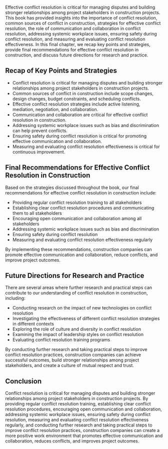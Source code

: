 
Effective conflict resolution is critical for managing disputes and building stronger relationships among project stakeholders in construction projects. This book has provided insights into the importance of conflict resolution, common sources of conflict in construction, strategies for effective conflict resolution, the role of communication and collaboration in conflict resolution, addressing systemic workplace issues, ensuring safety during conflict resolution, and measuring and evaluating conflict resolution effectiveness. In this final chapter, we recap key points and strategies, provide final recommendations for effective conflict resolution in construction, and discuss future directions for research and practice.

Recap of Key Points and Strategies
----------------------------------

* Conflict resolution is critical for managing disputes and building stronger relationships among project stakeholders in construction projects.
* Common sources of conflict in construction include scope changes, design changes, budget constraints, and scheduling conflicts.
* Effective conflict resolution strategies include active listening, mediation, negotiation, and collaboration.
* Communication and collaboration are critical for effective conflict resolution in construction.
* Addressing systemic workplace issues such as bias and discrimination can help prevent conflicts.
* Ensuring safety during conflict resolution is critical for promoting effective communication and collaboration.
* Measuring and evaluating conflict resolution effectiveness is critical for continuous improvement.

Final Recommendations for Effective Conflict Resolution in Construction
-----------------------------------------------------------------------

Based on the strategies discussed throughout the book, our final recommendations for effective conflict resolution in construction include:

* Providing regular conflict resolution training to all stakeholders
* Establishing clear conflict resolution procedures and communicating them to all stakeholders
* Encouraging open communication and collaboration among all stakeholders
* Addressing systemic workplace issues such as bias and discrimination
* Ensuring safety during conflict resolution
* Measuring and evaluating conflict resolution effectiveness regularly

By implementing these recommendations, construction companies can promote effective communication and collaboration, reduce conflicts, and improve project outcomes.

Future Directions for Research and Practice
-------------------------------------------

There are several areas where further research and practical steps can contribute to our understanding of conflict resolution in construction, including:

* Conducting research on the impact of new technologies on conflict resolution
* Investigating the effectiveness of different conflict resolution strategies in different contexts
* Exploring the role of culture and diversity in conflict resolution
* Examining the impact of leadership styles on conflict resolution
* Evaluating conflict resolution training programs

By conducting further research and taking practical steps to improve conflict resolution practices, construction companies can achieve successful outcomes, build stronger relationships among project stakeholders, and create a culture of mutual respect and trust.

Conclusion
----------

Conflict resolution is critical for managing disputes and building stronger relationships among project stakeholders in construction projects. By providing regular conflict resolution training, establishing clear conflict resolution procedures, encouraging open communication and collaboration, addressing systemic workplace issues, ensuring safety during conflict resolution, measuring and evaluating conflict resolution effectiveness regularly, and conducting further research and taking practical steps to improve conflict resolution practices, construction companies can create a more positive work environment that promotes effective communication and collaboration, reduces conflicts, and improves project outcomes.